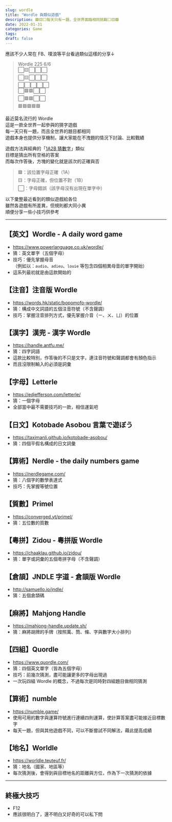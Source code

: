 ```yaml
---
slug: wordle
title: "Wordle 與類似遊戲"
description: 🟩🟨⬜每天只有一題，全世界面臨相同挑戰⬜🟨🟩
date: 2022-01-31
categories: Game
tags:
draft: false
---
```


應該不少人常在 FB、噗浪等平台看過類似這樣的分享↓

> Wordle 225 6/6  
⬜🟨⬜⬜⬜  
⬜🟨⬜⬜⬜  
⬜⬜⬜⬜⬜  
⬜🟩🟩⬜⬜  
⬜🟩🟩⬜⬜  
🟩🟩🟩🟩🟩  

最近莫名流行的 Wordle  
這是一款全世界一起參與的猜字遊戲  
每一天只有一題，而且全世界的題目都相同  
遊戲本身也提供分享機制，讓大家能在不洩題的情況下討論、比較戰績

遊戲方法與經典的「[1A2B 猜數字](https://zh.wikipedia.org/wiki/%E7%8C%9C%E6%95%B0%E5%AD%97)」類似  
目標是猜出所有空格的答案  
而每次作答後，方塊的變化就是該次的正確與否

> 🟩：該位置字母正確（1A）  
🟨：字母正確，但位置不對（1B）  
⬜：字母錯誤（該字母沒有出現在單字中）

以下彙整最近看到的類似遊戲給各位  
雖然各遊戲有所差異，但規則都大同小異  
順便分享一些小技巧供參考

---

## 【英文】Wordle - A daily word game
- https://www.powerlanguage.co.uk/wordle/
- 猜：英文單字（五個字母）
- 技巧：優先掌握母音  
（例如以：`audio`、`adieu`、`louie` 等包含四個相異母音的單字開始）
- 這系列最初就是由這款開始的

## 【注音】注音版 Wordle
- https://words.hk/static/bopomofo-wordle/
- 猜：構成中文詞語的五個注音符號（不含聲調）
- 技巧：掌握注音排列方式，優先掌握介音（ㄧ、ㄨ、ㄩ）的位置

## 【漢字】漢兜 - 漢字 Wordle
- https://handle.antfu.me/
- 猜：四字詞語
- 這款比較特別，作答後的不只是文字，連注音符號和聲調都會有顏色指示
- 而且沒限制輸入的必須是詞彙

## 【字母】Letterle
- https://edjefferson.com/letterle/
- 猜：一個字母
- 全部當中最不需要技巧的一款，相信運氣吧

## 【日文】Kotobade Asobou 言葉で遊ぼう
- https://taximanli.github.io/kotobade-asobou/
- 猜：四個平假名構成的日文詞彙

## 【算術】Nerdle - the daily numbers game
- https://nerdlegame.com/
- 猜：八個字的數學表達式
- 技巧：先掌握等號位置

## 【質數】Primel
- https://converged.yt/primel/
- 猜：五位數的質數

## 【粵拼】Zidou - 粵拼版 Wordle
- https://chaaklau.github.io/zidou/
- 猜：單字或詞彙的五個粵拼字母（不含聲調）

## 【倉頡】JNDLE 字道 - 倉頡版 Wordle
- http://samuello.io/jndle/
- 猜：五個倉頡碼

## 【麻將】Mahjong Handle
- https://mahjong-handle.update.sh/
- 猜：麻將胡牌的手牌（按照萬、筒、條、字與數字大小排列）

## 【四組】Quordle
- https://www.quordle.com/
- 猜：四個英文單字（皆為五個字母）
- 技巧：前幾次猜測，盡可能讓更多的字母出現過
- 一次玩四組 Wordle 的概念，不過每次是同時對四組題目做相同猜測

## 【算術】numble
- https://numble.game/
- 使用可用的數字與運算符號進行連續四則運算，使計算答案盡可能接近目標數字
- 每天一題，但與其他遊戲不同，可以不斷嘗試不同解法，藉此提高成績

## 【地名】Worldle
- https://worldle.teuteuf.fr/
- 猜：地名（國家、地區等）
- 每次猜測後，會得到與目標地名的距離與方位，作為下一次猜測的依據

---

## 終極大技巧
- F12
- 應該很明白了，還不明白又好奇的可以私下問
